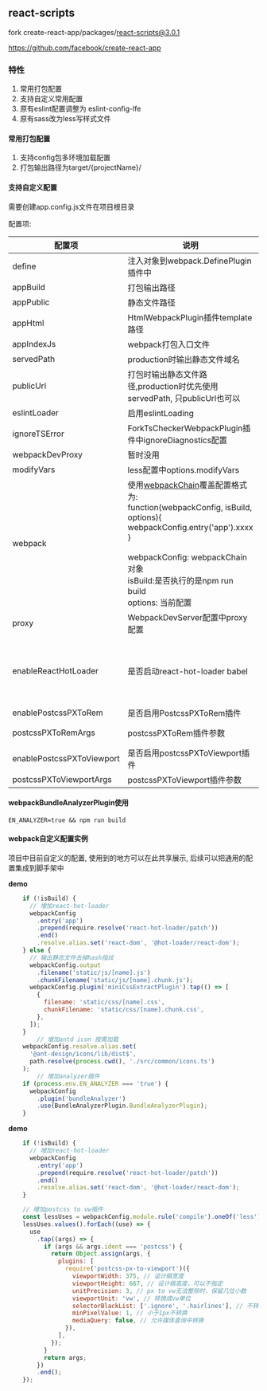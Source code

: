 ## react-scripts

fork create-react-app/packages/react-scripts@3.0.1

<https://github.com/facebook/create-react-app>

### 特性

1. 常用打包配置
2. 支持自定义常用配置
3. 原有eslint配置调整为 eslint-config-lfe
4. 原有sass改为less写样式文件

#### 常用打包配置

1. 支持config包多环境加载配置
2. 打包输出路径为target/{projectName}/

#### 支持自定义配置

需要创建app.config.js文件在项目根目录

配置项:

| 配置项                    | 说明                                                         | 默认值                                                       |
| ------------------------- | ------------------------------------------------------------ | ------------------------------------------------------------ |
| define                    | 注入对象到webpack.DefinePlugin插件中                         | {}                                                           |
| appBuild                  | 打包输出路径                                                 | target/${packageJson.name}                                   |
| appPublic                 | 静态文件路径                                                 | static                                                       |
| appHtml                   | HtmlWebpackPlugin插件template路径                            | static/index.html                                            |
| appIndexJs                | webpack打包入口文件                                          | src/index                                                    |
| servedPath                | production时输出静态文件域名                                 | ''                                                           |
| publicUrl                 | 打包时输出静态文件路径,production时优先使用servedPath, 只publicUrl也可以 | ''                                                           |
| eslintLoader              | 启用eslintLoading                                            | false                                                        |
| ignoreTSError             | ForkTsCheckerWebpackPlugin插件中ignoreDiagnostics配置        | []                                                           |
| webpackDevProxy           | 暂时没用                                                     | -                                                            |
| modifyVars                | less配置中options.modifyVars                                 | {}                                                           |
| webpack                   | 使用[webpackChain](<https://github.com/neutrinojs/webpack-chain>)覆盖配置格式为:<br />function(webpackConfig, isBuild, options){<br />webpackConfig.entry('app').xxxx<br />}<br /><br />webpackConfig: webpackChain对象<br />isBuild:是否执行的是npm run build<br />options: 当前配置 | null                                                         |
| proxy                     | WebpackDevServer配置中proxy配置                              | null                                                         |
| enableReactHotLoader      | 是否启动react-hot-loader babel                               | react-hot-loader babel配置是否启用, 包括 @hot-loader配置 默认: false,  <br />使用说明: <https://github.com/gaearon/react-hot-loader> |
| enablePostcssPXToRem      | 是否启用PostcssPXToRem插件                                   | 默认: false                                                  |
| postcssPXToRemArgs        | postcssPXToRem插件参数                                       | 默认: <br />rootValue: 100, propWhiteList: []                |
| enablePostcssPXToViewport | 是否启用postcssPXToViewport插件                              | 默认: false                                                  |
| postcssPXToViewportArgs   | postcssPXToViewport插件参数                                  | 默认: 375配置, 详见源代码                                    |

#### webpackBundleAnalyzerPlugin使用
```
EN_ANALYZER=true && npm run build
```

#### webpack自定义配置实例

项目中目前自定义的配置, 使用到的地方可以在此共享展示, 后续可以把通用的配置集成到脚手架中

**demo**

```javascript
    if (!isBuild) {
      // 增加react-hot-loader
      webpackConfig
        .entry('app')
        .prepend(require.resolve('react-hot-loader/patch'))
        .end()
        .resolve.alias.set('react-dom', '@hot-loader/react-dom');
    } else {
      // 输出静态文件去掉hash指纹
      webpackConfig.output
        .filename('static/js/[name].js')
        .chunkFilename('static/js/[name].chunk.js');
      webpackConfig.plugin('miniCssExtractPlugin').tap(() => [
        {
          filename: 'static/css/[name].css',
          chunkFilename: 'static/css/[name].chunk.css',
        },
      ]);
    }
		// 增加antd icon 按需加载
    webpackConfig.resolve.alias.set(
      '@ant-design/icons/lib/dist$',
      path.resolve(process.cwd(), './src/common/icons.ts')
    );
		// 增加analyzer插件
    if (process.env.EN_ANALYZER === 'true') {
      webpackConfig
        .plugin('bundleAnalyzer')
        .use(BundleAnalyzerPlugin.BundleAnalyzerPlugin);
    }
```

**demo**

```javascript
    if (!isBuild) {
      // 增加react-hot-loader
      webpackConfig
        .entry('app')
        .prepend(require.resolve('react-hot-loader/patch'))
        .end()
        .resolve.alias.set('react-dom', '@hot-loader/react-dom');
    }

    // 增加postcss to vw插件
    const lessUses = webpackConfig.module.rule('compile').oneOf('less').uses;
    lessUses.values().forEach((use) => {
      use
        .tap((args) => {
          if (args && args.ident === 'postcss') {
            return Object.assign(args, {
              plugins: [
                require('postcss-px-to-viewport')({
                  viewportWidth: 375, // 设计稿宽度
                  viewportHeight: 667, // 设计稿高度，可以不指定
                  unitPrecision: 3, // px to vw无法整除时，保留几位小数
                  viewportUnit: 'vw', // 转换成vw单位
                  selectorBlackList: ['.ignore', '.hairlines'], // 不转换的类名
                  minPixelValue: 1, // 小于1px不转换
                  mediaQuery: false, // 允许媒体查询中转换
                }),
              ],
            });
          }
          return args;
        })
        .end();
    });
```


